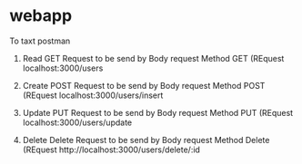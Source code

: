 # webapp
To taxt postman
1. Read
GET Request to be send by Body request
Method GET (REquest localhost:3000/users

2. Create
POST Request to be send by Body request
Method POST (REquest localhost:3000/users/insert

3. Update
PUT Request to be send by Body request
Method PUT (REquest localhost:3000/users/update

4. Delete
Delete Request to be send by Body request
Method Delete (REquest http://localhost:3000/users/delete/:id


